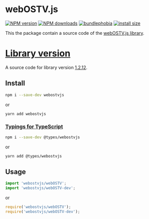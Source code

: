 webOSTV.js
==========
[![NPM version](https://img.shields.io/npm/v/webostvjs.svg?style=flat)](https://www.npmjs.com/package/webostvjs)
[![NPM downloads](https://img.shields.io/npm/dm/webostvjs.svg?style=flat)](https://www.npmjs.com/package/webostvjs)
[![bundlephobia](https://badgen.net/bundlephobia/minzip/webostvjs)](https://bundlephobia.com/result?p=webostvjs)
[![install size](https://packagephobia.com/badge?p=webostvjs)](https://packagephobia.com/result?p=webostvjs)

This the package contain a source code of the [webOSTV.js library](https://webostv.developer.lge.com/develop/references/webostvjs-introduction).

# [Library version](https://webostv.developer.lge.com/develop/references/webostvjs-release-notes)
A source code for library version [1.2.12](https://webostv.developer.lge.com/assets/library/webOSTVjs-1.2.12.zip).

## Install
```bash
npm i --save-dev webostvjs
```
or
```bash
yarn add webostvjs
```

### [Typings for TypeScript](https://github.com/DefinitelyTyped/DefinitelyTyped/tree/master/types/webostvjs)
```bash
npm i --save-dev @types/webostvjs
```
or
```bash
yarn add @types/webostvjs
```

## Usage
```javascript
import 'webostvjs/webOSTV';
import 'webostvjs/webOSTV-dev';
```
or 
```javascript
require('webostvjs/webOSTV');
require('webostvjs/webOSTV-dev');
```

